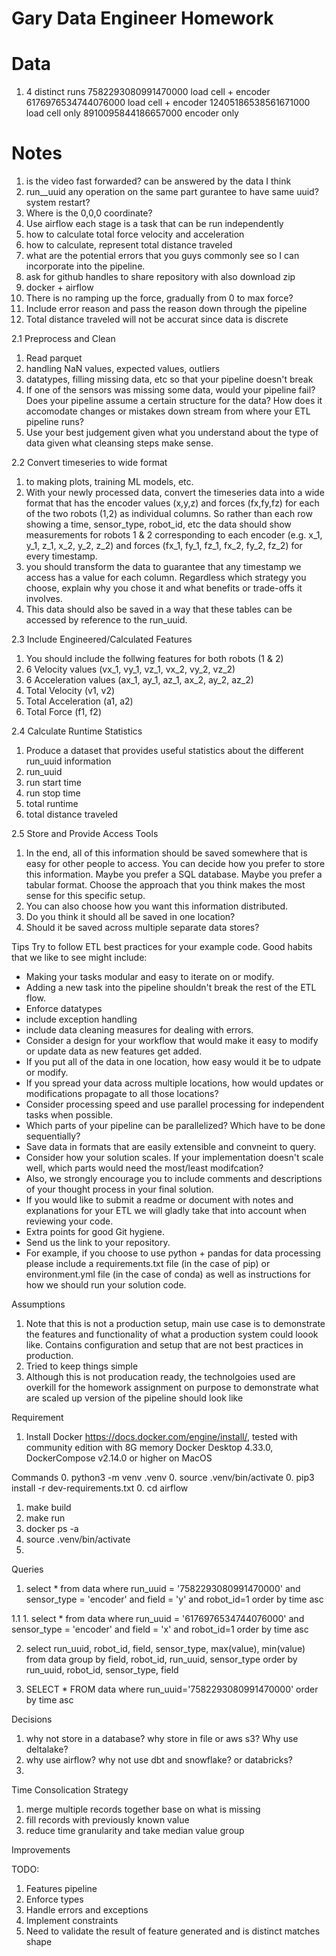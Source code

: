 # Gary Data Engineer Homework


# Data
1. 4 distinct runs 
    7582293080991470000 load cell + encoder
    6176976534744076000 load cell + encoder
    12405186538561671000 load cell only
    8910095844186657000  encoder only




# Notes
1. is the video fast forwarded? can be answered by the data I think
2. run__uuid any operation on the same part gurantee to have same uuid? system restart?
3. Where is the 0,0,0 coordinate?
4. Use airflow each stage is a task that can be run independently
5. how to calculate total force velocity and acceleration
6. how to calculate, represent total distance traveled
7. what are the potential errors that you guys commonly see so I can incorporate into the pipeline.
8. ask for github handles to share repository with also download zip
9. docker + airflow
10. There is no ramping up the force, gradually from 0 to max force?
11. Include error reason and pass the reason down through the pipeline
12. Total distance traveled will not be accurat since data is discrete

2.1 Preprocess and Clean
1. Read parquet
2. handling NaN values, expected values, outliers
3. datatypes, filling missing data, etc so that your pipeline doesn't break
4.  If one of the sensors was missing some data, would your pipeline fail? Does your pipeline assume a certain structure for the data? How does it accomodate changes or mistakes down stream from where your ETL pipeline runs? 
5. Use your best judgement given what you understand about the type of data given what cleansing steps make sense.


2.2 Convert timeseries to wide format
1. to making plots, training ML models, etc.
2. With your newly processed data, convert the timeseries data into a wide format that has the encoder values (x,y,z) and forces (fx,fy,fz) for each of the two robots (1,2) as individual columns. So rather than each row showing a time, sensor_type, robot_id, etc the data should show measurements for robots 1 & 2 corresponding to each encoder (e.g. x_1, y_1, z_1, x_2, y_2, z_2) and forces (fx_1, fy_1, fz_1, fx_2, fy_2, fz_2) for every timestamp.
3. you should transform the data to guarantee that any timestamp we access has a value for each column. Regardless which strategy you choose, explain why you chose it and what benefits or trade-offs it involves.
4. This data should also be saved in a way that these tables can be accessed by reference to the run_uuid.


2.3 Include Engineered/Calculated Features
1. You should include the follwing features for both robots (1 & 2)
2. 6 Velocity values (vx_1, vy_1, vz_1, vx_2, vy_2, vz_2)
3. 6 Acceleration values (ax_1, ay_1, az_1, ax_2, ay_2, az_2)
4. Total Velocity (v1, v2)
5. Total Acceleration (a1, a2)
6. Total Force (f1, f2)


2.4 Calculate Runtime Statistics
1. Produce a dataset that provides useful statistics about the different run_uuid information
2. run_uuid
3. run start time
4. run stop time
5. total runtime
6. total distance traveled


2.5 Store and Provide Access Tools
1. In the end, all of this information should be saved somewhere that is easy for other people to access. You can decide how you prefer to store this information. Maybe you prefer a SQL database. Maybe you prefer a tabular format. Choose the approach that you think makes the most sense for this specific setup. 
2. You can also choose how you want this information distributed. 
3. Do you think it should all be saved in one location?
4. Should it be saved across multiple separate data stores?


Tips
Try to follow ETL best practices for your example code. Good habits that we like to see might include:
- Making your tasks modular and easy to iterate on or modify. 
- Adding a new task into the pipeline shouldn't break the rest of the ETL flow.
- Enforce datatypes
- include exception handling
- include data cleaning measures for dealing with errors.
- Consider a design for your workflow that would make it easy to modify or update data as new features get added. 
- If you put all of the data in one location, how easy would it be to udpate or modify.
- If you spread your data across multiple locations, how would updates or modifications propagate to all those locations? 
- Consider processing speed and use parallel processing for independent tasks when possible. 
- Which parts of your pipeline can be parallelized? Which have to be done sequentially?
- Save data in formats that are easily extensible and convneint to query.
- Consider how your solution scales. If your implementation doesn't scale well, which parts would need the most/least modifcation? 
- Also, we strongly encourage you to include comments and descriptions of your thought process in your final solution.
- If you would like to submit a readme or document with notes and explanations for your ETL we will gladly take that into account when reviewing your code.
- Extra points for good Git hygiene.
- Send us the link to your repository.
- For example, if you choose to use python + pandas for data processing please include a requirements.txt file (in the case of pip) or environment.yml file (in the case of conda) as well as instructions for how we should run your solution code.


Assumptions
1. Note that this is not a production setup, main use case is to demonstrate the features and functionality of what a production system could loook like. Contains configuration and setup that are not best practices in production.
2. Tried to keep things simple
3. Although this is not producation ready, the technolgoies used are overkill for the homework assignment on purpose to demonstrate what are scaled up version of the pipeline should look like


Requirement
1. Install Docker https://docs.docker.com/engine/install/, tested with community edition with 8G memory Docker Desktop 4.33.0, DockerCompose v2.14.0 or higher on MacOS

Commands
0. python3 -m venv .venv
0. source .venv/bin/activate
0. pip3 install -r dev-requirements.txt
0. cd airflow
1. make build
2. make run
3. docker ps -a
4. source .venv/bin/activate
5. 



Queries
1. select * from data where run_uuid = '7582293080991470000' and sensor_type = 'encoder' and field = 'y' and robot_id=1 order by time asc

1.1 1. select * from data where run_uuid = '6176976534744076000' and sensor_type = 'encoder' and field = 'x' and robot_id=1 order by time asc

2. select run_uuid, robot_id, field, sensor_type, max(value), min(value) from data group by field, robot_id, run_uuid, sensor_type order by run_uuid, robot_id, sensor_type, field

3. SELECT * FROM data where run_uuid='7582293080991470000' order by time asc 



Decisions
1. why not store in a database? why store in file or aws s3? Why use deltalake?
2. why use airflow? why not use dbt and snowflake? or databricks?
3. 


Time Consolication Strategy
1. merge multiple records together base on what is missing
2. fill records with previously known value 
3. reduce time granularity and take median value group



Improvements


TODO:
1. Features pipeline
2. Enforce types
3. Handle errors and exceptions
3. Implement constraints
4. Need to validate the result of feature generated and is distinct matches shape
